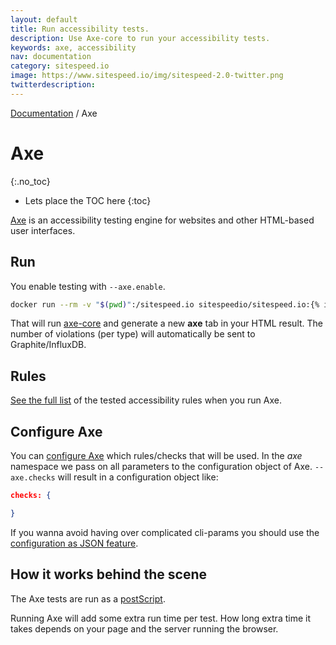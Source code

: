 ```yaml
---
layout: default
title: Run accessibility tests.
description: Use Axe-core to run your accessibility tests.
keywords: axe, accessibility 
nav: documentation
category: sitespeed.io
image: https://www.sitespeed.io/img/sitespeed-2.0-twitter.png
twitterdescription:
---
```


[Documentation]({{site.baseurl}}/documentation/sitespeed.io/) / Axe

# Axe
{:.no_toc}

* Lets place the TOC here
{:toc}

[Axe](https://github.com/dequelabs/axe-core) is an accessibility testing engine for websites and other HTML-based user interfaces. 

## Run
You enable testing with `--axe.enable`.

```bash
docker run --rm -v "$(pwd)":/sitespeed.io sitespeedio/sitespeed.io:{% include version/sitespeed.io.txt %} --axe.enable https://www.sitespeed.io
```

That will run [axe-core](https://github.com/dequelabs/axe-core) and generate a new **axe** tab in your HTML result. The number of violations (per type) will automatically be sent to Graphite/InfluxDB.

## Rules
[See the full list](https://github.com/dequelabs/axe-core/blob/develop/doc/rule-descriptions.md) of the tested accessibility rules when you run Axe.


## Configure Axe
You can [configure Axe](https://github.com/dequelabs/axe-core/blob/master/doc/API.md#api-name-axeconfigure) which rules/checks that will be used. In the *axe* namespace we pass on all parameters to the configuration object of Axe. `--axe.checks` will result in a configuration object like:

```json
checks: {

}
```

If you wanna avoid having over complicated cli-params you should use the [configuration as JSON feature](/documentation/sitespeed.io/configuration/#configuration-as-json).


## How it works behind the scene
The Axe tests are run as a [postScript](/documentation/sitespeed.io/prepostscript/).

Running Axe will add some extra run time per test. How long extra time it takes depends on your page and the server running the browser.
